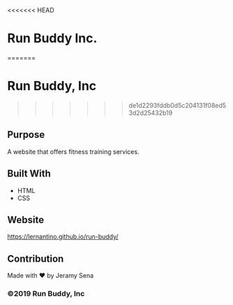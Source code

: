<<<<<<< HEAD
# Run Buddy Inc.
=======
# Run Buddy, Inc
>>>>>>> de1d2293fddb0d5c204131f08ed53d2d25432b19

## Purpose
A website that offers fitness training services. 

## Built With
* HTML
* CSS

## Website
https://lernantino.github.io/run-buddy/

## Contribution
Made with ❤️ by Jeramy Sena

### ©️2019 Run Buddy, Inc 
